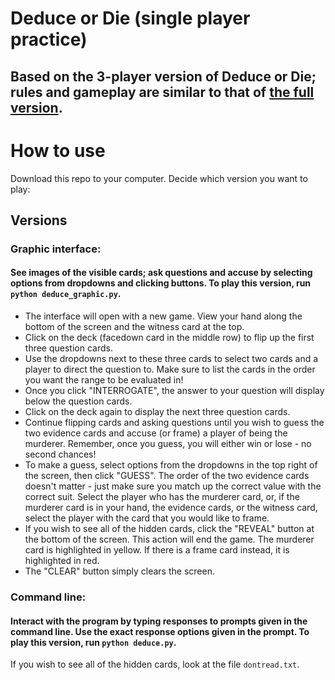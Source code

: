 # Deduce or Die (single player practice)
## Based on the 3-player version of Deduce or Die; rules and gameplay are similar to that of [the full version](http://www.thegamesjournal.com/rules/DeduceOrDie.shtml).

# How to use
Download this repo to your computer. Decide which version you want to play:

## Versions
### Graphic interface:
#### See images of the visible cards; ask questions and accuse by selecting options from dropdowns and clicking buttons. To play this version, run ```python deduce_graphic.py```.

- The interface will open with a new game. View your hand along the bottom of the screen and the witness card at the top.
- Click on the deck (facedown card in the middle row) to flip up the first three question cards.
- Use the dropdowns next to these three cards to select two cards and a player to direct the question to. Make sure to list the cards in the order you want the range to be evaluated in!
- Once you click "INTERROGATE", the answer to your question will display below the question cards.
- Click on the deck again to display the next three question cards.
- Continue flipping cards and asking questions until you wish to guess the two evidence cards and accuse (or frame) a player of being the murderer. Remember, once you guess, you will either win or lose - no second chances! 
- To make a guess, select options from the dropdowns in the top right of the screen, then click "GUESS". The order of the two evidence cards doesn't matter - just make sure you match up the correct value with the correct suit. Select the player who has the murderer card, or, if the murderer card is in your hand, the evidence cards, or the witness card, select the player with the card that you would like to frame.
- If you wish to see all of the hidden cards, click the "REVEAL" button at the bottom of the screen. This action will end the game. The murderer card is highlighted in yellow. If there is a frame card instead, it is highlighted in red.
- The "CLEAR" button simply clears the screen. 

### Command line:
#### Interact with the program by typing responses to prompts given in the command line. Use the exact response options given in the prompt. To play this version, run `python deduce.py`.

If you wish to see all of the hidden cards, look at the file `dontread.txt`.
